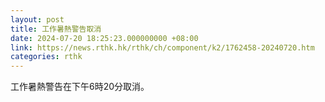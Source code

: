 ```yaml
---
layout: post
title: 工作暑熱警告取消
date: 2024-07-20 18:25:23.000000000 +08:00
link: https://news.rthk.hk/rthk/ch/component/k2/1762458-20240720.htm
categories: rthk
---
```


工作暑熱警告在下午6時20分取消。
